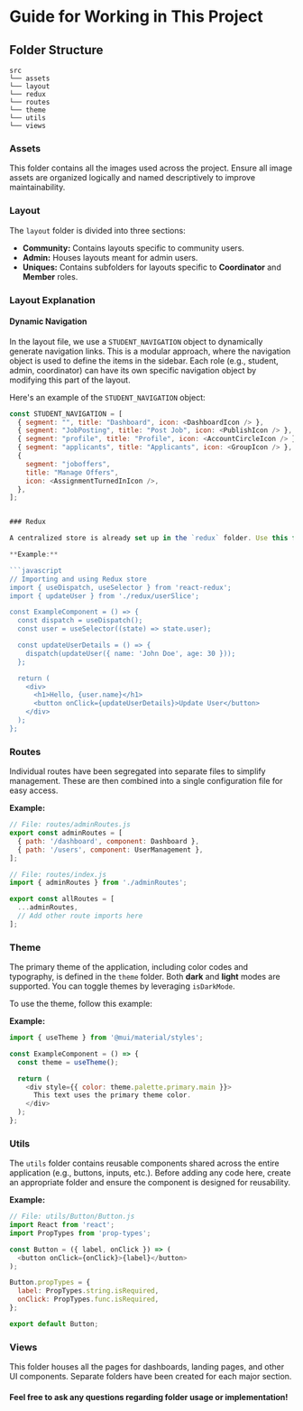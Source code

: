 # Guide for Working in This Project

## Folder Structure

```
src
└── assets
└── layout
└── redux
└── routes
└── theme
└── utils
└── views
```

### Assets

This folder contains all the images used across the project. Ensure all image assets are organized logically and named descriptively to improve maintainability.

### Layout

The `layout` folder is divided into three sections:

- **Community:** Contains layouts specific to community users.
- **Admin:** Houses layouts meant for admin users.
- **Uniques:** Contains subfolders for layouts specific to **Coordinator** and **Member** roles.

### Layout Explanation

#### Dynamic Navigation

In the layout file, we use a `STUDENT_NAVIGATION` object to dynamically generate navigation links. This is a modular approach, where the navigation object is used to define the items in the sidebar. Each role (e.g., student, admin, coordinator) can have its own specific navigation object by modifying this part of the layout. 

Here's an example of the `STUDENT_NAVIGATION` object:

```javascript
const STUDENT_NAVIGATION = [
  { segment: "", title: "Dashboard", icon: <DashboardIcon /> },
  { segment: "JobPosting", title: "Post Job", icon: <PublishIcon /> },
  { segment: "profile", title: "Profile", icon: <AccountCircleIcon /> },
  { segment: "applicants", title: "Applicants", icon: <GroupIcon /> },
  {
    segment: "joboffers",
    title: "Manage Offers",
    icon: <AssignmentTurnedInIcon />,
  },
];


### Redux

A centralized store is already set up in the `redux` folder. Use this for managing global state instead of creating independent state management solutions.

**Example:**

```javascript
// Importing and using Redux store
import { useDispatch, useSelector } from 'react-redux';
import { updateUser } from './redux/userSlice';

const ExampleComponent = () => {
  const dispatch = useDispatch();
  const user = useSelector((state) => state.user);

  const updateUserDetails = () => {
    dispatch(updateUser({ name: 'John Doe', age: 30 }));
  };

  return (
    <div>
      <h1>Hello, {user.name}</h1>
      <button onClick={updateUserDetails}>Update User</button>
    </div>
  );
};
```

### Routes

Individual routes have been segregated into separate files to simplify management. These are then combined into a single configuration file for easy access.

**Example:**

```javascript
// File: routes/adminRoutes.js
export const adminRoutes = [
  { path: '/dashboard', component: Dashboard },
  { path: '/users', component: UserManagement },
];

// File: routes/index.js
import { adminRoutes } from './adminRoutes';

export const allRoutes = [
  ...adminRoutes,
  // Add other route imports here
];
```

### Theme

The primary theme of the application, including color codes and typography, is defined in the `theme` folder. Both **dark** and **light** modes are supported. You can toggle themes by leveraging `isDarkMode`.

To use the theme, follow this example:

**Example:**

```javascript
import { useTheme } from '@mui/material/styles';

const ExampleComponent = () => {
  const theme = useTheme();

  return (
    <div style={{ color: theme.palette.primary.main }}>
      This text uses the primary theme color.
    </div>
  );
};
```

### Utils

The `utils` folder contains reusable components shared across the entire application (e.g., buttons, inputs, etc.). Before adding any code here, create an appropriate folder and ensure the component is designed for reusability.

**Example:**

```javascript
// File: utils/Button/Button.js
import React from 'react';
import PropTypes from 'prop-types';

const Button = ({ label, onClick }) => (
  <button onClick={onClick}>{label}</button>
);

Button.propTypes = {
  label: PropTypes.string.isRequired,
  onClick: PropTypes.func.isRequired,
};

export default Button;
```

### Views

This folder houses all the pages for dashboards, landing pages, and other UI components. Separate folders have been created for each major section.

#### Feel free to ask any questions regarding folder usage or implementation!

